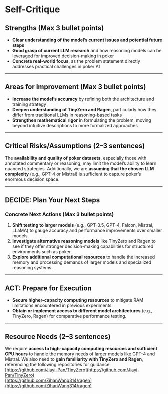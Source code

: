 # Self-Critique

## Strengths (Max 3 bullet points)

- **Clear understanding of the model’s current issues and potential future steps**  
- **Good grasp of current LLM research** and how reasoning models can be leveraged for improved decision-making in poker  
- **Concrete real-world focus**, as the problem statement directly addresses practical challenges in poker AI

---

## Areas for Improvement (Max 3 bullet points)

- **Increase the model’s accuracy** by refining both the architecture and training strategy  
- **Deepen understanding of TinyZero and Ragen**, particularly how they differ from traditional LLMs in reasoning-based tasks  
- **Strengthen mathematical rigor** in formulating the problem, moving beyond intuitive descriptions to more formalized approaches

---

## Critical Risks/Assumptions (2–3 sentences)

The **availability and quality of poker datasets**, especially those with annotated commentary or reasoning, may limit the model’s ability to learn nuanced strategies. Additionally, we are **assuming that the chosen LLM complexity** (e.g., GPT-4 or Mistral) is sufficient to capture poker’s enormous decision space.

---

## DECIDE: Plan Your Next Steps

### Concrete Next Actions (Max 3 bullet points)

1. **Shift testing to larger models** (e.g., GPT-3.5, GPT-4, Falcon, Mistral, LLaMA) to gauge accuracy and performance improvements over smaller models.  
2. **Investigate alternative reasoning models** like TinyZero and Ragen to see if they offer stronger decision-making capabilities for structured environments such as poker.  
3. **Explore additional computational resources** to handle the increased memory and processing demands of larger models and specialized reasoning systems.

---

## ACT: Prepare for Execution

- **Secure higher-capacity computing resources** to mitigate RAM limitations encountered in previous experiments.  
- **Obtain or implement access to different model architectures** (e.g., TinyZero, Ragen) for comparative performance testing.

---

## Resource Needs (2–3 sentences)

We require **access to high-capacity computing resources and sufficient GPU hours** to handle the memory needs of larger models like GPT-4 and Mistral. We also need to **gain familiarity with TinyZero and Ragen**, referencing the following repositories for guidance:  
[https://github.com/Jiayi-Pan/TinyZero](https://github.com/Jiayi-Pan/TinyZero)  
[https://github.com/ZihanWang314/ragen](https://github.com/ZihanWang314/ragen)
